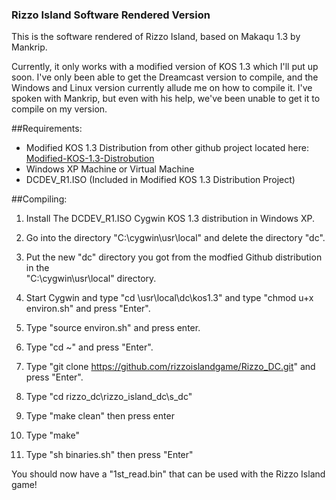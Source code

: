 ### Rizzo Island Software Rendered Version

This is the software rendered of Rizzo Island, based on Makaqu 1.3 by Mankrip.

Currently, it only works with a modified version of KOS 1.3 which I'll put up soon.
I've only been able to get the Dreamcast version to compile, and the Windows and Linux version currently allude me on how to compile it. I've spoken with Mankrip, but even with his help, we've been unable to get it to compile on my version.

##Requirements:

- Modified KOS 1.3 Distribution from other github project located here: [Modified-KOS-1.3-Distrobution](https://github.com/rizzoislandgame/Modified-KOS-1.3-For-Makaqu)
- Windows XP Machine or Virtual Machine
- DCDEV_R1.ISO (Included in Modified KOS 1.3 Distribution Project)

##Compiling:

1. Install The DCDEV_R1.ISO Cygwin KOS 1.3 distribution in Windows XP.

2. Go into the directory "C:\cygwin\usr\local" and delete the directory "dc".

3. Put the new "dc" directory you got from the modfied Github distribution in the       
   "C:\cygwin\usr\local" directory.

4. Start Cygwin and type "cd \usr\local\dc\kos1.3" and type "chmod u+x environ.sh" and press "Enter".

5. Type "source environ.sh" and press enter.

6. Type "cd ~" and press "Enter".

7. Type "git clone https://github.com/rizzoislandgame/Rizzo_DC.git" and press "Enter".

8. Type "cd rizzo_dc\rizzo_island_dc\s_dc"

9. Type "make clean" then press enter

10. Type "make"

11. Type "sh binaries.sh" then press "Enter"

You should now have a "1st_read.bin" that can be used with the Rizzo Island game!